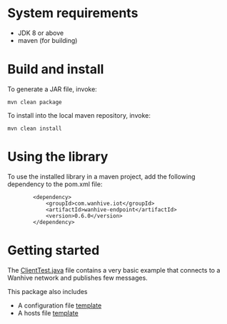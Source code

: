 # System requirements

* JDK 8 or above
* maven (for building)

# Build and install

To generate a JAR file, invoke:

```
mvn clean package
```

To install into the local maven repository, invoke:

```
mvn clean install
```

# Using the library

To use the installed library in a maven project, add the following dependency to the pom.xml file:

```
		<dependency>
			<groupId>com.wanhive.iot</groupId>
			<artifactId>wanhive-endpoint</artifactId>
			<version>0.6.0</version>
		</dependency>
```

# Getting started

The [ClientTest.java](https://github.com/wanhive/endpoint.java/blob/main/src/test/java/com/wanhive/iot/test/ClientTest.java) file contains a very basic example that connects to a Wanhive network and publishes few messages.

This package also includes

- A configuration file [template](wanhive-client-java.conf)
- A hosts file [template](hosts)

